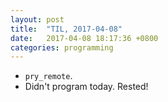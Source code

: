 ```yaml
---
layout: post
title:  "TIL, 2017-04-08"
date:   2017-04-08 18:17:36 +0800
categories: programming
---
```


- `pry_remote`.
- Didn't program today. Rested!
